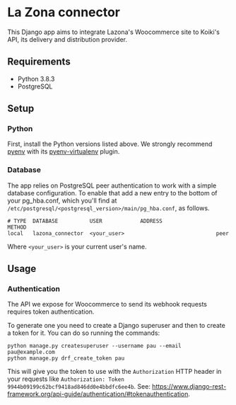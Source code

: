 # La Zona connector

This Django app aims to integrate Lazona's Woocommerce site to Koiki's API, its
delivery and distribution provider.

## Requirements

* Python 3.8.3
* PostgreSQL

## Setup

### Python

First, install the Python versions listed above. We strongly recommend [pyenv]
with its [pyenv-virtualenv] plugin.

### Database

The app relies on PostgreSQL peer authentication to work with a simple database
configuration. To enable that add a new entry to the bottom of your pg_hba.conf,
which you'll find at `/etc/postgresql/<postgresql_version>/main/pg_hba.conf`, as
follows.

```
# TYPE  DATABASE          USER            ADDRESS                 METHOD
local   lazona_connector  <your_user>                             peer
```

Where `<your_user>` is your current user's name.

[pyenv]: https://github.com/pyenv/pyenv
[pyenv-virtualenv]: pyenv-virtualenv

## Usage

### Authentication

The API we expose for Woocommerce to send its webhook requests requires token
authentication.

To generate one you need to create a Django superuser and then to create a token
for it. You can do so running the commands:

```
python manage.py createsuperuser --username pau --email
pau@example.com
python manage.py drf_create_token pau
```

This will give you the token to use with the `Authorization` HTTP header in your
requests like `Authorization: Token 9944b09199c62bcf9418ad846dd0e4bbdfc6ee4b`.
See:
https://www.django-rest-framework.org/api-guide/authentication/#tokenauthentication.
